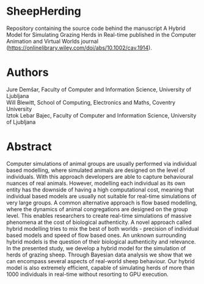 # SheepHerding
Repository containing the source code behind the manuscript A Hybrid Model for Simulating Grazing Herds in Real-time published in the Computer Animation and Virtual Worlds journal (https://onlinelibrary.wiley.com/doi/abs/10.1002/cav.1914).

# Authors
Jure Demšar, Faculty of Computer and Information Science, University of Ljubljana  
Will Blewitt, School of Computing, Electronics and Maths, Coventry University  
Iztok Lebar Bajec, Faculty of Computer and Information Science, University of Ljubljana

# Abstract
Computer simulations of animal groups are usually performed via individual based modelling, where simulated animals are designed on the level of individuals. With this approach developers are able to capture behavioural nuances of real animals. However, modelling each individual as its own entity has the downside of having a high computational cost, meaning that individual based models are usually not suitable for real-time simulations of very large groups. A common alternative approach is flow based modelling, where the dynamics of animal congregations are designed on the group level. This enables researchers to create real-time simulations of massive phenomena at the cost of biological authenticity. A novel approach called hybrid modelling tries to mix the best of both worlds - precision of individual based models and speed of flow based ones. An unknown surrounding hybrid models is the question of their biological authenticity and relevance. In the presented study, we develop a hybrid model for the simulation of herds of grazing sheep. Through Bayesian data analysis we show that we can encompass several aspects of real-world sheep behaviour. Our hybrid model is also extremely efficient, capable of simulating herds of more than 1000 individuals in real-time without resorting to GPU execution.

